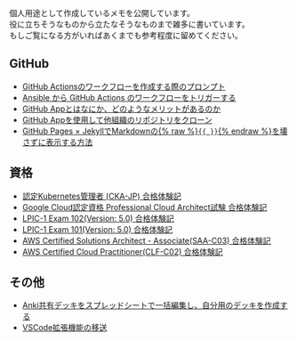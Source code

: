 個人用途として作成しているメモを公開しています。  
役に立ちそうなものから立たなそうなものまで雑多に書いています。  
もしご覧になる方がいればあくまでも参考程度に留めてください。

## GitHub

- [GitHub Actionsのワークフローを作成する際のプロンプト](/contents/github/workflow-prompt.md)
- [Ansible から GitHub Actions のワークフローをトリガーする](/contents/github/github-actions-via-ansible.md)
- [GitHub Appとはなにか、どのようなメリットがあるのか](/contents/github/github-app-overview.md)
- [GitHub Appを使用して他組織のリポジトリをクローン](/contents/github/github-app-setup.md)
- [GitHub Pages × JekyllでMarkdownの{% raw %}`{{ }}`{% endraw %}を壊さずに表示する方法](/contents/github/github-pages-jekyll-liquid-escape.md)

## 資格

- [認定Kubernetes管理者 (CKA-JP) 合格体験記](/contents/certification/how-I-passed-the-exam/cka-jp.md)
- [Google Cloud認定資格 Professional Cloud Architect試験 合格体験記](/contents/certification/how-I-passed-the-exam/google-cloud-pca.md)
- [LPIC-1 Exam 102(Version: 5.0) 合格体験記](/contents/certification/how-I-passed-the-exam/lpic-102.md)
- [LPIC-1 Exam 101(Version: 5.0) 合格体験記](/contents/certification/how-I-passed-the-exam/lpic-101.md)
- [AWS Certified Solutions Architect - Associate(SAA-C03) 合格体験記](/contents/certification/how-I-passed-the-exam/aws-saa.md)
- [AWS Certified Cloud Practitioner(CLF-C02) 合格体験記](/contents/certification/how-I-passed-the-exam/aws-clf.md)

## その他

- [Anki共有デッキをスプレッドシートで一括編集し、自分用のデッキを作成する](/contents/other/anki-shared-deck-customize.md)
- [VSCode拡張機能の移送](/contents/other/vscode-migration.md)
